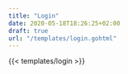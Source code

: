 ```yaml
---
title: "Login"
date: 2020-05-18T18:26:25+02:00
draft: true
url: "/templates/login.gohtml"
---
```

{{< templates/login >}}
